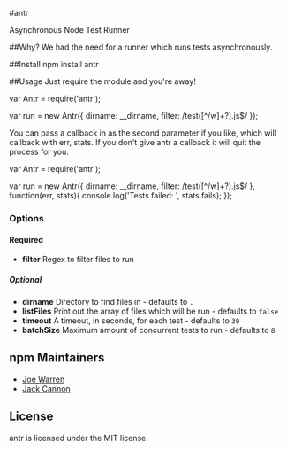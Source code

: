 #antr

Asynchronous Node Test Runner

##Why?
We had the need for a runner which runs tests asynchronously.

##Install
  npm install antr
  
##Usage
Just require the module and you're away!

  var Antr = require('antr');

  var run = new Antr({
      dirname: __dirname,
      filter: /test([^\/w]+?)\.js$/
  });

You can pass a callback in as the second parameter if you like, which will callback with err, stats. If you don't give antr a callback it will quit the process for you.

  var Antr = require('antr');

  var run = new Antr({
    dirname: __dirname,
    filter: /test([^\/w]+?)\.js$/
  }, function(err, stats){
    console.log('Tests failed: ', stats.fails);
  });

### Options

#### Required
* **filter** Regex to filter files to run

##### Optional
* **dirname** Directory to find files in - defaults to `.`
* **listFiles** Print out the array of files which will be run - defaults to `false`
* **timeout** A timeout, in seconds, for each test - defaults to `30`
* **batchSize** Maximum amount of concurrent tests to run - defaults to `8`

## npm Maintainers
* [Joe Warren](http://www.github.com/joewarren)
* [Jack Cannon](http://www.github.com/jackcannon)

## License
antr is licensed under the MIT license.
